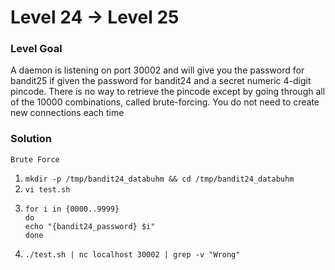 # Level 24 -> Level 25

### Level Goal
A daemon is listening on port 30002 and will give you the password for bandit25 if given the password for bandit24 and a secret numeric 4-digit pincode. There is no way to retrieve the pincode except by going through all of the 10000 combinations, called brute-forcing.
You do not need to create new connections each time

### Solution
`Brute Force`
1. `mkdir -p /tmp/bandit24_databuhm && cd /tmp/bandit24_databuhm`
2. `vi test.sh`
3. ```
   for i in {0000..9999}
   do
   echo "{bandit24_password} $i"
   done
   ```
4. `./test.sh | nc localhost 30002 | grep -v "Wrong"`
